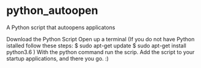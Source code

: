 # python_autoopen
A Python script that autoopens applicatons

Download the Python Script
Open up a terminal
(If you do  not have Python istalled follow these steps:
  $ sudo apt-get update
  $ sudo apt-get install python3.6 )
With the python command run the scrip.
Add the script to your startup applications, and there you go. :)
